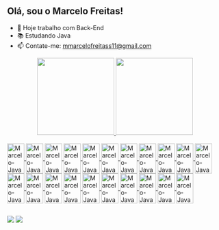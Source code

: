 ## Olá, sou o Marcelo Freitas!

- 🔭 Hoje trabalho com Back-End
- 📚 Estudando Java
- 📫 Contate-me: mmarcelofreitass11@gmail.com

<div align="center">
  <a href="https://github.com/MFreitas98">
  <img height="180em" src="https://github-readme-stats.vercel.app/api?username=MFreitas98&theme=dark&include_all_commits=true&count_private=true"/>
  <img height="180em" src="https://github-readme-stats.vercel.app/api/top-langs/?username=MFreitas98&layout=compact&langs_count=7&theme=dark"/>
</div>
  </div>
<div style="display: inline_block"><br>
  <img align="center" alt="Marcelo-Java" height="70" width="40" src="https://cdn.jsdelivr.net/gh/devicons/devicon/icons/java/java-original.svg" />
  <img align="center" alt="Marcelo-Java" height="70" width="40" src="https://cdn.jsdelivr.net/gh/devicons/devicon/icons/spring/spring-original-wordmark.svg" />
  <img align="center" alt="Marcelo-Java" height="70" width="40" src="https://cdn.jsdelivr.net/gh/devicons/devicon/icons/docker/docker-original-wordmark.svg" />
  <img align="center" alt="Marcelo-Java" height="70" width="40" src="https://cdn.jsdelivr.net/gh/devicons/devicon/icons/java/java-original.svg" />
  <img align="center" alt="Marcelo-Java" height="70" width="40" src="https://cdn.jsdelivr.net/gh/devicons/devicon/icons/spring/spring-original-wordmark.svg" />
  <img align="center" alt="Marcelo-Java" height="70" width="40" src="https://cdn.jsdelivr.net/gh/devicons/devicon/icons/docker/docker-original-wordmark.svg" />
  <img align="center" alt="Marcelo-Java" height="70" width="40" src="https://cdn.jsdelivr.net/gh/devicons/devicon/icons/java/java-original.svg" />
  <img align="center" alt="Marcelo-Java" height="70" width="40" src="https://cdn.jsdelivr.net/gh/devicons/devicon/icons/spring/spring-original-wordmark.svg" />
  <img align="center" alt="Marcelo-Java" height="70" width="40" src="https://cdn.jsdelivr.net/gh/devicons/devicon/icons/docker/docker-original-wordmark.svg" />
  <img align="center" alt="Marcelo-Java" height="70" width="40" src="https://cdn.jsdelivr.net/gh/devicons/devicon/icons/java/java-original.svg" />
  <img align="center" alt="Marcelo-Java" height="70" width="40" src="https://cdn.jsdelivr.net/gh/devicons/devicon/icons/spring/spring-original-wordmark.svg" />
  <img align="center" alt="Marcelo-Java" height="70" width="40" src="https://cdn.jsdelivr.net/gh/devicons/devicon/icons/docker/docker-original-wordmark.svg" />
  <img align="center" alt="Marcelo-Java" height="70" width="40" src="https://cdn.jsdelivr.net/gh/devicons/devicon/icons/java/java-original.svg" />
  <img align="center" alt="Marcelo-Java" height="70" width="40" src="https://cdn.jsdelivr.net/gh/devicons/devicon/icons/spring/spring-original-wordmark.svg" />
  <img align="center" alt="Marcelo-Java" height="70" width="40" src="https://cdn.jsdelivr.net/gh/devicons/devicon/icons/docker/docker-original-wordmark.svg" />
  <img align="center" alt="Marcelo-Java" height="70" width="40" src="https://cdn.jsdelivr.net/gh/devicons/devicon/icons/java/java-original.svg" />
  <img align="center" alt="Marcelo-Java" height="70" width="40" src="https://cdn.jsdelivr.net/gh/devicons/devicon/icons/spring/spring-original-wordmark.svg" />
  <img align="center" alt="Marcelo-Java" height="70" width="40" src="https://cdn.jsdelivr.net/gh/devicons/devicon/icons/docker/docker-original-wordmark.svg" />
  <img align="center" alt="Marcelo-Java" height="70" width="40" src="https://cdn.jsdelivr.net/gh/devicons/devicon/icons/java/java-original.svg" />
  <img align="center" alt="Marcelo-Java" height="70" width="40" src="https://cdn.jsdelivr.net/gh/devicons/devicon/icons/spring/spring-original-wordmark.svg" />
  <img align="center" alt="Marcelo-Java" height="70" width="40" src="https://cdn.jsdelivr.net/gh/devicons/devicon/icons/docker/docker-original-wordmark.svg" />
 </div>
  
   ##
 
<div>
    <a href = "mmarcelofreitass11@gmail.com"><img src="https://img.shields.io/badge/-Gmail-%23333?style=for-the-badge&logo=gmail&logoColor=white" target="_blank"></a>
    <a href="https://www.linkedin.com/in/marcelo-freitas-137702132/" target="_blank"><img src="https://img.shields.io/badge/-LinkedIn-%230077B5?style=for-the-badge&logo=linkedin&logoColor=white" target="_blank"></a> 
 
 
 
</div>
  
